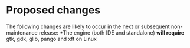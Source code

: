 # Proposed changes
The following changes are likely to occur in the next or subsequent non-maintenance release:
*The engine (both IDE and standalone) **will require** gtk, gdk, glib, pango and xft on Linux